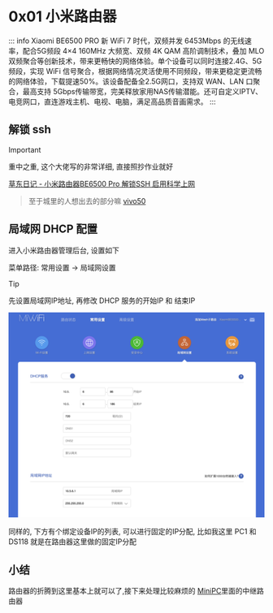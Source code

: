 # 0x01 小米路由器
 
::: info Xiaomi BE6500 PRO
新 WiFi 7 时代，双频并发 6453Mbps 的无线速率，配合5G频段 4×4 160MHz 大频宽、双频 4K QAM 高阶调制技术，叠加 MLO 双频聚合等创新技术，带来更畅快的网络体验。单个设备可以同时连接2.4G、5G频段，实现 WiFi 信号聚合，根据网络情况灵活使用不同频段，带来更稳定更流畅的网络体验，下载提速50%。该设备配备全2.5G网口，支持双 WAN、LAN 口聚合，最高支持 5Gbps传输带宽，完美释放家用NAS传输潜能。还可自定义IPTV、电竞网口，直连游戏主机、电视、电脑，满足高品质音画需求。
:::


## 解锁 ssh 

> [!IMPORTANT]
> 重中之重, 这个大佬写的非常详细, 直接照抄作业就好
> 
> [草东日记 - 小米路由器BE6500 Pro 解锁SSH 启用科学上网](https://www.gaicas.com/xiaomi-be6500-pro.html)

> 至于城里的人想出去的部分嘛 [vivo50](https://1s.bigmeok.me/user#/register?code=9anZDD1O)


## 局域网 DHCP 配置

进入小米路由器管理后台, 设置如下

菜单路径: 常用设置 -> 局域网设置 

> [!TIP]
> 先设置局域网IP地址, 再修改 DHCP 服务的开始IP 和 结束IP

![路由器DHCP设置](/lab/assets/router-dhcp.png)

同样的, 下方有个绑定设备IP的列表, 可以进行固定的IP分配, 比如我这里 PC1 和 DS118 就是在路由器这里做的固定IP分配

## 小结

路由器的折腾到这里基本上就可以了,接下来处理比较麻烦的 [MiniPC](/lab/minipc)里面的中继路由器


